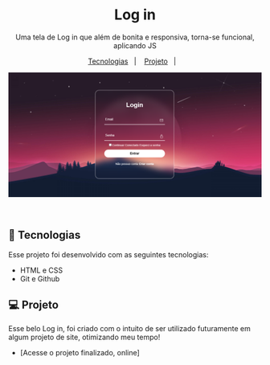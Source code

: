 <h1 align="center"> Log in </h1>

<p align="center">
Uma tela de Log in que além de bonita e responsiva, torna-se funcional, aplicando JS <br/>
</p>

<p align="center">
  <a href="#-tecnologias">Tecnologias</a>&nbsp;&nbsp;&nbsp;|&nbsp;&nbsp;&nbsp;
  <a href="#-projeto">Projeto</a>&nbsp;&nbsp;&nbsp;|&nbsp;&nbsp;&nbsp;
</p>

<p align="center">
  <img src="./Log In.jpg">
</p>

<br>

## 🚀 Tecnologias

Esse projeto foi desenvolvido com as seguintes tecnologias:

- HTML e CSS
- Git e Github

## 💻 Projeto

Esse belo Log in, foi criado com o intuito de ser utilizado futuramente em algum projeto de site, otimizando meu tempo!

- [Acesse o projeto finalizado, online]  <a href="https://gb-rodrigues7.github.io/Log-in/" target="_blank"></a>

